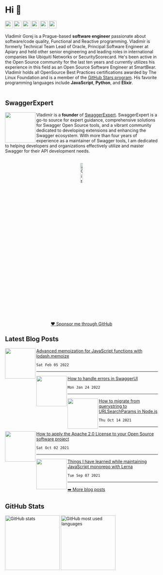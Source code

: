<h1>Hi 👋</h1>
<p><a href="https://vladimirgorej.com/"><img src="https://img.shields.io/badge/vladimirgorej.com-%230A0A0A.svg?&style=for-the-badge&logo=dev-dot-to&logoColor=white" height=25></a> <a href="https://stars.github.com/profiles/char0n/"><img src="https://img.shields.io/badge/GitHub%20Star-%230A0A0A.svg?&style=for-the-badge&logo=github&logoColor=#D66C58" height=25></a> <a href="https://www.twitter.com/vladimirgorej"><img src="https://img.shields.io/badge/twitter-%231DA1F2.svg?&style=for-the-badge&logo=twitter&logoColor=white" height=25></a> <a href="https://www.linkedin.com/in/vladimirgorej"><img src="https://img.shields.io/badge/linkedin-%230077B5.svg?&style=for-the-badge&logo=linkedin&logoColor=white" height=25></a> <a href="https://medium.com/@vladimirgorej"><img src="https://img.shields.io/badge/medium-%2312100E.svg?&style=for-the-badge&logo=medium&logoColor=white" height=25></a> <a href="https://dev.to/char0n"><img src="https://img.shields.io/badge/DEV.TO-%230A0A0A.svg?&style=for-the-badge&logo=dev-dot-to&logoColor=white" height=25></a></p>
<p>Vladimír Gorej is a Prague-based <strong>software engineer</strong> passionate about software/code quality, Functional and Reactive programming. Vladimír is formerly Technical Team Lead of Oracle, Principal Software Engineer at Apiary and held other senior engineering and leading roles in international companies like Ubiquiti Networks or SecurityScorecard. He's been active in the Open Source community for the last ten years and currently utilizes his experience in this field as an Open Source Software Engineer at SmartBear. Vladimír holds all OpenSource Best Practices certifications awarded by The Linux Foundation and is a member of the <a href="https://stars.github.com/profiles/char0n/">GitHub Stars program</a>.      His favorite programming languages include <strong>JavaScript</strong>, <strong>Python</strong>, and <strong>Elixir</strong>.<br>

<br>
<div>
    <h2>SwaggerExpert</h2>
    <p>
        <a href="https://swaggerexpert.com/" target="_blank" rel="noreferrer nofollow">
            <img align="left" width="100" height="100" src="https://vladimirgorej.com/assets/img/swagger-expert-logo.webp">
        </a>
    </p>
    <p>
        Vladimír is a <strong>founder</strong> of <a href="https://swaggerexpert.com/">SwaggerExpert</a>. SwaggerExpert is a go-to source for expert guidance, comprehensive solutions for Swagger Open Source tools,
        and a vibrant community dedicated to developing extensions and enhancing the Swagger ecosystem. With more than four years of experience as a maintainer of Swagger tools,
        I am dedicated to helping developers and organizations effectively utilize and master Swagger for their API development needs.
    </p>
    <br >
</div>

<div align="center">
    <div><a href="https://stars.github.com/profiles/char0n/"><img width="13%" height="13%" src="https://user-images.githubusercontent.com/193286/186345071-d2c44d8e-646e-45d4-bceb-5610f089f119.png" alt="GitHub Star programme member"></a></div>
    <p><a href="https://github.com/sponsors/char0n" target="_blank" rel="noreferrer nofollow">❤️ Sponsor me through GitHub</a></p>
</div>  

<h2>Latest Blog Posts</h2>
<p><a href="https://vladimirgorej.com/blog/advanced-memoization-for-javascript-functions-with-lodash-memoize/" target="_blank" rel="noreferrer nofollow"><img align="left" width="100" height="100" src="https://vladimirgorej.com/assets/img/blog/lodash.webp"></a></p>
<p><a href="https://vladimirgorej.com/blog/advanced-memoization-for-javascript-functions-with-lodash-memoize/">Advanced memoization for JavaScript functions with lodash.memoize</a></p>
<pre><code>Sat Feb 05 2022
</code></pre>
<hr>
<p><a href="https://vladimirgorej.com/blog/swagger-ui-error-handling/" target="_blank" rel="noreferrer nofollow"><img align="left" width="100" height="100" src="https://vladimirgorej.com/assets/img/blog/swagger-ui-error-handling.webp"></a></p>
<p><a href="https://vladimirgorej.com/blog/swagger-ui-error-handling/">How to handle errors in SwaggerUI</a></p>
<pre><code>Mon Jan 24 2022
</code></pre>
<hr>
<p><a href="https://vladimirgorej.com/blog/how-to-migrate-from-querystring-to-url-search-params-in-nodejs/" target="_blank" rel="noreferrer nofollow"><img align="left" width="100" height="100" src="https://vladimirgorej.com/assets/img/blog/querystring-migration.webp"></a></p>
<p><a href="https://vladimirgorej.com/blog/how-to-migrate-from-querystring-to-url-search-params-in-nodejs/">How to migrate from querystring to URLSearchParams in Node.js</a></p>
<pre><code>Thu Oct 14 2021
</code></pre>
<hr>
<p><a href="https://vladimirgorej.com/blog/how-to-apply-apache2-license-to-your-open-source-software-project/" target="_blank" rel="noreferrer nofollow"><img align="left" width="100" height="100" src="https://vladimirgorej.com/assets/img/blog/apache-logo.webp"></a></p>
<p><a href="https://vladimirgorej.com/blog/how-to-apply-apache2-license-to-your-open-source-software-project/">How to apply the Apache 2.0 License to your Open Source software project</a></p>
<pre><code>Sat Oct 02 2021
</code></pre>
<hr>
<p><a href="https://vladimirgorej.com/blog/things-i-have-learned-maintaining-javascript-monorepo-with-lerna/" target="_blank" rel="noreferrer nofollow"><img align="left" width="100" height="100" src="https://vladimirgorej.com/assets/img/blog/taming-lerna.webp"></a></p>
<p><a href="https://vladimirgorej.com/blog/things-i-have-learned-maintaining-javascript-monorepo-with-lerna/">Things I have learned while maintaining JavaScript monorepo with Lerna</a></p>
<pre><code>Tue Sep 07 2021
</code></pre>
<hr>
<p><a href="https://vladimirgorej.com/blog/">➡️ More blog posts</a></p>
<!--
<h2>Latest Tweets</h2>
<p><a href="https://www.twitter.com/vladimirgorej"><img src="https://github-readme-twitter-gazf.vercel.app/api?id=vladimirgorej&amp;layout=wide&amp;show_border=off" alt="github-readme-twitter"></a></p>
<p><a href="https://www.twitter.com/vladimirgorej">➡️ More tweets</a></p>
-->
<h2>GitHub Stats</h2>
<p><img src="https://github-readme-stats.vercel.app/api?username=char0n&show_icons=true&hide_border=true&count_private=true&include_all_commits=true" alt="GitHub stats" height="180em"> <img src="https://github-readme-stats.vercel.app/api/top-langs/?username=char0n&show_icons=true&hide_border=true&layout=compact&langs_count=8" alt="GitHub most used languages" height="180em"></p>
